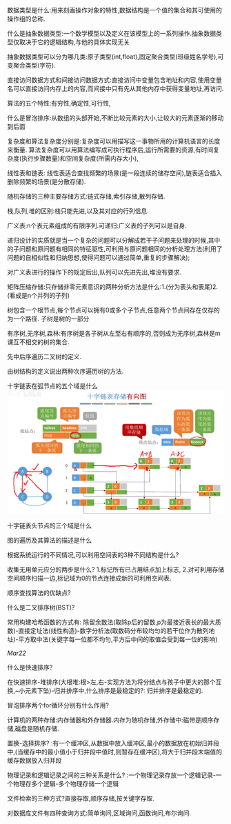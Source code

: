 
数据类型是什么:用来刻画操作对象的特性,数据结构是一个值的集合和其可使用的操作组的总称.

什么是抽象数据类型:一个数学模型以及定义在该模型上的一系列操作.抽象数据类型仅取决于它的逻辑结构,与他的具体实现无关

抽象数据类型可以分为哪几类:原子类型(int,float),固定聚合类型(班级姓名学号),可变聚合类型(字符).

直接访问数据方式和间接访问数据方式:直接访问中变量包含地址和内容,使用变量名可以直接访问内存上的内容,而间接中只有先从其他内存中获得变量地址,再访问.

算法的五个特性:有穷性,确定性,可行性,

什么是冒泡排序:从数组的头部开始,不断比较元素的大小,让较大的元素逐渐的移动到后面

复杂度和算法复杂度分别是:复杂度可以用描写这一事物所用的计算机语言的长度来衡量. 算法复杂度可以用算法编写成可执行程序后,运行所需要的资源,有时间复杂度(执行步骤数量)和空间复杂度(所需内存大小),

线性表和链表: 线性表适合查找频繁的场景(是一段连续的储存空间),链表适合插入删除频繁的场景(是分散存储).

随机存储的三种主要存储方式:链式存储,索引存储,散列存储.

栈,队列,堆的区别:栈只能先进,以及其对应的行列信息.
    
广义表:n个表元素组成的有限序列.可递归:广义表的子列可以是自身.

递归设计的实质就是当一个复杂的问题可以分解成若干子问题来处理的时候,其中的子问题和原问题有相同的特征驱性,可利用与原问题相同的分析处理方法(利用了问题的自相似性和归纳思想,使得问题可以通过简单,重复的步骤解决);

对广义表进行的操作下的规定后出,队列可以先进先出,堆没有要求.

矩阵压缩存储:只存储非零元素意识的两种分析方法是什么:1.(分为表头和表尾)2.(看成是n个并列的子列)

树包含一个根节点,每个节点可以拥有0或多个子节点,任意两个节点间存在仅存的为一个路径. 子树是树的一部分

有序树,无序树,森林:有序树是各子树从左至右有顺序的,否则成为无序树,森林是m课互不相交的树的集合.

先中后序遍历二叉树的定义.

由树结构的定义说出两种次序遍历树的方法.

十字链表在弧节点的五个域是什么
 ![picture 1](../images/7b1e3e43d58810bc45f9ff61e59a94e3888292aaa5d5ee2801227b5a36b0a5af.png)  


十字链表头节点的三个域是什么

图的遍历及其算法的描述是什么

根据系统运行的不同情况,可以利用空间表的3种不同结构是什么?

收集无用单元应分的两步是什么?   1.标记所有已占用结点加上标志, 2.对可利用存储空间顺序扫描一边,标记域为0的节点连接成新的可利用空间表.

顺序查找算法的优缺点?

什么是二叉排序树(BST)?

常用构建哈希函数的方式有: 除留余数法(取除p后的留数,p为最接近表长的最大质数)-直接定址法(线性构造)-数字分析法(取数码分布较均匀的若干位作为散列地址)-平方取中法(关键字每一位都不均匀,平方后中间的取值会受到每一位的影响)

_Mar22_

什么是快速排序? 

在快速排序-堆排序(大根堆:根>左,右-实现方法为将分结点与孩子中更大的那个互换,~小元素下坠)-归并排序中,什么排序是最稳定的?: 归并排序是最稳定的.

冒泡排序两个for循环分别有什么作用?

计算机的两种存储:内存储器和外存储器.内存为随机存储,外存储中:磁带是顺序存储,磁盘是随机存储.

置换-选择排序? :有一个缓冲区,从数据中放入缓冲区,最小的数据放在初始归并段中,(当缓存中的最小值小于归并段中值时,则暂存在缓冲区),将大于归并段末端值的缓存数据放入归并段

物理记录和逻辑记录之间的三种关系是什么? :一个物理记录存放一个逻辑记录-一个物理存多个逻辑-多个物理存储一个逻辑 

文件检索的三种方式?直接存取,顺序存储,按关键字存取.

对数据库文件有四种查询方式:简单询问,区域询问,函数询问,布尔询问.


